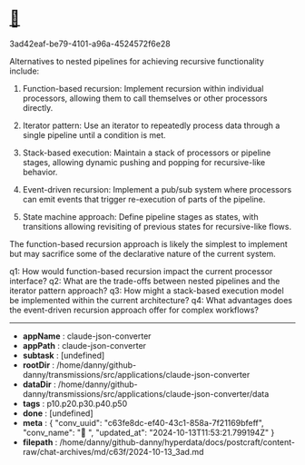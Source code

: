 # [💬 ](https://claude.ai/chat/c63fe8dc-ef40-43c1-858a-7f21169bfeff)

3ad42eaf-be79-4101-a96a-4524572f6e28

 Alternatives to nested pipelines for achieving recursive functionality include:

1. Function-based recursion: Implement recursion within individual processors, allowing them to call themselves or other processors directly.

2. Iterator pattern: Use an iterator to repeatedly process data through a single pipeline until a condition is met.

3. Stack-based execution: Maintain a stack of processors or pipeline stages, allowing dynamic pushing and popping for recursive-like behavior.

4. Event-driven recursion: Implement a pub/sub system where processors can emit events that trigger re-execution of parts of the pipeline.

5. State machine approach: Define pipeline stages as states, with transitions allowing revisiting of previous states for recursive-like flows.

The function-based recursion approach is likely the simplest to implement but may sacrifice some of the declarative nature of the current system.

q1: How would function-based recursion impact the current processor interface?
q2: What are the trade-offs between nested pipelines and the iterator pattern approach?
q3: How might a stack-based execution model be implemented within the current architecture?
q4: What advantages does the event-driven recursion approach offer for complex workflows?

---

* **appName** : claude-json-converter
* **appPath** : claude-json-converter
* **subtask** : [undefined]
* **rootDir** : /home/danny/github-danny/transmissions/src/applications/claude-json-converter
* **dataDir** : /home/danny/github-danny/transmissions/src/applications/claude-json-converter/data
* **tags** : p10.p20.p30.p40.p50
* **done** : [undefined]
* **meta** : {
  "conv_uuid": "c63fe8dc-ef40-43c1-858a-7f21169bfeff",
  "conv_name": "💬 ",
  "updated_at": "2024-10-13T11:53:21.799194Z"
}
* **filepath** : /home/danny/github-danny/hyperdata/docs/postcraft/content-raw/chat-archives/md/c63f/2024-10-13_3ad.md